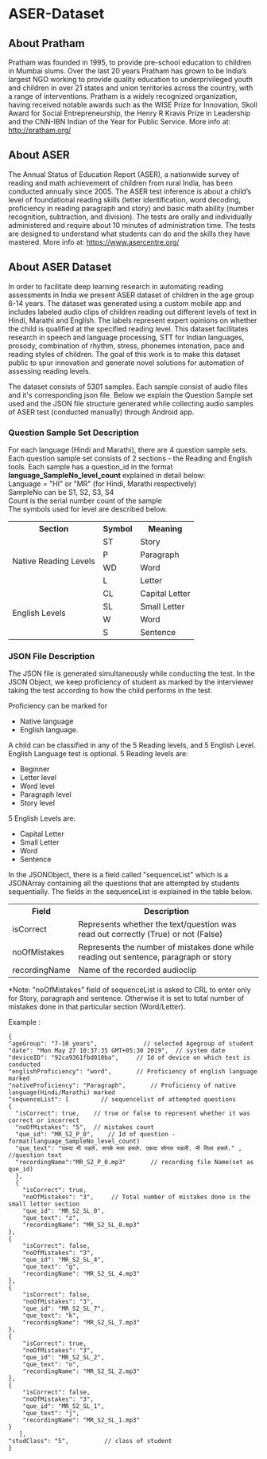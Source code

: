 # ASER-Dataset

## About Pratham
Pratham was founded in 1995, to provide pre-school education to children in Mumbai slums. Over the last 20 years Pratham has grown to be India’s largest NGO working to provide quality education to underprivileged youth and 
children in over 21 states and union territories across the country, with a range of interventions. Pratham is a widely recognized organization, having received notable awards such as the WISE Prize for Innovation, 
Skoll Award for Social Entrepreneurship, the Henry R Kravis Prize in Leadership and the CNN-IBN Indian of the Year for Public Service. More info at: http://pratham.org/


## About ASER
The Annual Status of Education Report (ASER), a nationwide survey of reading and math achievement of children from rural India, has been conducted annually since 2005. 
The ASER test inference is about a child’s level of foundational reading skills (letter identification, word decoding, proficiency in reading paragraph and story) and basic math ability 
(number recognition, subtraction, and division). The tests are orally and individually administered and require about 10 minutes of administration time. 
The tests are designed to understand what students can do and the skills they have mastered. More info at: https://www.asercentre.org/

## About ASER Dataset
In order to facilitate deep learning research in automating reading assessments in India we present ASER dataset of children in the age group 6-14 years. 
The dataset was generated using a custom mobile app and includes labeled audio clips of children reading out different levels of text in Hindi, Marathi and English. The labels represent expert opinions on whether the child is qualified at the specified reading level. This dataset facilitates research in speech and language processing, STT for Indian languages, prosody, combination of rhythm, stress, phonemes intonation, pace and reading styles of children.
The goal of this work is to make this dataset public to spur innovation and generate novel solutions for automation of assessing reading levels. 

The dataset consists of 5301 samples. Each sample consist of audio files and it's corresponding json file.
Below we explain the Question Sample set used and the JSON file structure generated while collecting audio samples of ASER test (conducted manually) through Android app.	  

### Question Sample Set Description
For each language (Hindi and Marathi), there are 4 question sample sets. Each question sample set consists of 2 sections - the Reading and English tools. Each sample has a question_id in the format <b> language_SampleNo_level_count </b> explained in detail below:<br>
Language = "HI" or "MR" (for Hindi, Marathi respectively)<br>
SampleNo can be S1, S2, S3, S4<br>
Count is the serial number count of the sample<br>
The symbols used for level are described below. 

<table>
  <tr>
  <th>Section</th>
  <th>Symbol</th>
  <th>Meaning</th>
  </tr>
  <tr>
    <td rowspan=4>Native Reading Levels	</td>
    <td>ST</td>
    <td>Story</td>
   </tr>
    <tr>
    <td>P</td>
    <td>Paragraph</td>
   </tr>
   <tr>
    <td>WD</td>
    <td>Word</td>
   </tr>
    <tr>
    <td>L</td>
    <td>Letter</td>
   </tr>
   <tr>
    <td rowspan=4>English Levels	</td>
    <td>CL</td>
    <td>Capital Letter</td>
   </tr>
    <tr>
    <td>SL</td>
    <td>Small Letter</td>
   </tr>
   <tr>
    <td>W</td>
    <td>Word</td>
   </tr>
    <tr>
    <td>S</td>
    <td>Sentence</td>
   </tr>
</table>

### JSON File Description
The JSON file is generated simultaneously while conducting the test. In the JSON Object, we keep proficiency of student as marked by the interviewer taking the test according to how the child performs in the test.

Proficiency can be marked for 
* Native language
* English language.

A child can be classified in any of the 5 Reading levels, and 5 English Level. English Language test is optional.
5 Reading levels are:
- Beginner
- Letter level
- Word level
- Paragraph level
- Story level  

5 English Levels are:
- Capital Letter
- Small Letter
- Word
- Sentence
			
In the JSONObject, there is a field called "sequenceList" which is a JSONArray containing all the questions that are attempted by students sequentially. The fields in the sequenceList is explained in the table below.

<table>
	<tr>
		<th>Field</th>
		<th>Description</th>
	</tr>
	<tr>
		<td>isCorrect</td>
		<td>Represents whether the text/question was read out correctly (True) or not (False)</td>
	</tr>
	<tr>
		<td>noOfMistakes</td>
		<td>Represents the number of mistakes done while reading out sentence, paragraph or story</td>
	</tr>
	<tr>
		<td>recordingName</td>
		<td>Name of the recorded audioclip</td>
	</tr>
</table>

*Note:  "noOfMistakes" field of sequenceList is asked to CRL to enter only for Story, paragraph and sentence. Otherwise it is set to total number of mistakes done in that particular section (Word/Letter).

Example :	
				
    {
    "ageGroup": "7-10 years",             // selected Agegroup of student
    "date": "Mon May 27 10:37:35 GMT+05:30 2019",  // system date
    "deviceID": "92ca9361fbd010ba",		// Id of device on which test is conducted
    "englishProficiency": "word",		// Proficiency of english language marked
    "nativeProficiency": "Paragraph",		// Proficiency of native language(Hindi/Marathi) marked
    "sequenceList": [         // sequencelist of attempted questions 
    {
      "isCorrect": true,	// true or false to represent whether it was correct or incorrect
      "noOfMistakes": "5",	// mistakes count
      "que_id": "MR_S2_P_0",	// Id of question -format(language_SampleNo_level_count)
      "que_text": "एकदा मी पडले. सगळे मला हसले. एकदा सोनल पडली. मी तिला हसले." ,     //question text
	  "recordingName":"MR_S2_P_0.mp3"		// recording file Name(set as que_id)
	  },
	  {
		"isCorrect": true,
		"noOfMistakes": "3",	 // Total number of mistakes done in the small letter section
		"que_id": "MR_S2_SL_0",
		"que_text": "z",
		"recordingName": "MR_S2_SL_0.mp3"
	},
	{
		"isCorrect": false,
		"noOfMistakes": "3",
		"que_id": "MR_S2_SL_4",
		"que_text": "g",
		"recordingName": "MR_S2_SL_4.mp3"
	},
	{
		"isCorrect": false,
		"noOfMistakes": "3",
		"que_id": "MR_S2_SL_7",
		"que_text": "k",
		"recordingName": "MR_S2_SL_7.mp3"
	},
	{
		"isCorrect": true,
		"noOfMistakes": "3",
		"que_id": "MR_S2_SL_2",
		"que_text": "o",
		"recordingName": "MR_S2_SL_2.mp3"
	},
	{
		"isCorrect": false,
		"noOfMistakes": "3",
		"que_id": "MR_S2_SL_1",
		"que_text": "j",
		"recordingName": "MR_S2_SL_1.mp3"
	}
       ],
    "studClass": "5",          // class of student
    }
